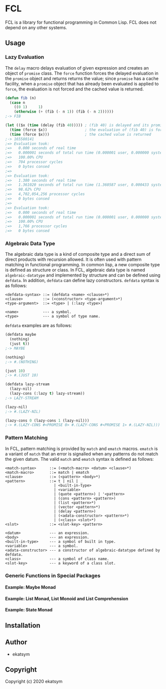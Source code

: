 # FCL
FCL is a library for functional programming in Common Lisp.
FCL does not depend on any other systems.

## Usage

### Lazy Evaluation

The `delay` macro delays evaluation of given expression and creates an object
of `promise` class. The `force` function forces the delayed evaluation in the
`promise` object and returns returns the value; since `promise` has a cache
facility, when a `promise` object that has already been evaluated is applied to
`force`, the evaluation is not forced and the cached value is returned.

```lisp
(defun fib (n)
  (case n
    ((0 1)     1)
    (otherwise (+ (fib (- n 1)) (fib (- n 2))))))
;-> FIB

(let (($x (time (delay (fib 40))))) ; (fib 40) is delayed and its promise is bound to $x
  (time (force $x))                 ; the evaluation of (fib 40) is forced
  (time (force $x)))                ; the cached value is returned
;-> 165580141
;=> Evaluation took:
;=>   0.000 seconds of real time
;=>   0.000001 seconds of total run time (0.000001 user, 0.000000 system)
;=>   100.00% CPU
;=>   704 processor cycles
;=>   0 bytes consed
;=>
;=> Evaluation took:
;=>   1.380 seconds of real time
;=>   1.361020 seconds of total run time (1.360587 user, 0.000433 system)
;=>   98.62% CPU
;=>   4,702,054,256 processor cycles
;=>   0 bytes consed
;=>
;=> Evaluation took:
;=>   0.000 seconds of real time
;=>   0.000001 seconds of total run time (0.000001 user, 0.000000 system)
;=>   100.00% CPU
;=>   1,766 processor cycles
;=>   0 bytes consed
```

### Algebraic Data Type

The algebraic data type is a kind of composite type
and a direct sum of direct products with recursion allowed.
It is often used with pattern matching in functional programming.
In common lisp, a new composite type is defined as structure or class.
In FCL, algebraic data type is named `algebraic-datatype`
and implemented by structure and can be defined using `defdata`.
In addition, `defdata` can define lazy constructors. `defdata` syntax is as follows:

```text
<defdata-syntax> ::= (defdata <name> <clause>*)
<clause>         ::= (<constructor> <type-argument>*)
<type-argument>  ::= <type> | (:lazy <type>)

<name>           --- a symbol.
<type>           --- a symbol of type name.
```

`defdata` examples are as follows:

```lisp
(defdata maybe
  (nothing)
  (just t))
;-> MAYBE

(nothing)
;-> #.(NOTHING)

(just 10)
;-> #.(JUST 10)

(defdata lazy-stream
  (lazy-nil)
  (lazy-cons (:lazy t) lazy-stream))
;-> LAZY-STREAM

(lazy-nil)
;-> #.(LAZY-NIL)

(lazy-cons 0 (lazy-cons 1 (lazy-nil)))
;-> #.(LAZY-CONS #<PROMISE 0> #.(LAZY-CONS #<PROMISE 1> #.(LAZY-NIL)))
```

### Pattern Matching
In FCL, pattern matching is provided by `match` and `ematch` macros.
`ematch` is a variant of `match`
that an error is signalled when any patterns do not match the given datum.
The valid `match` and `ematch` syntax is defined as follows:

```text
<match-syntax>      ::= (<match-macro> <datum> <clause>*)
<match-macro>       ::= match | ematch
<clause>            ::= (<pattern> <body>*)
<pattern>           ::= t | nil | _
                      | <built-in-type>
                      | <variable>
                      | (quote <pattern>) | '<pattern>
                      | (cons <pattern> <pattern>)
                      | (list <pattern>*)
                      | (vector <pattern>*)
                      | (delay <pattern>)
                      | (<adata-constructor> <pattern>*)
                      | (<class> <slot>*)
<slot>              ::= <slot-key> <pattern>

<datum>             --- an expression.
<body>              --- an expression.
<built-in-type>     --- a symbol of built in type.
<variable>          --- a symbol.
<adata-constructor> --- a constructor of algebraic-datatype defined by defdata.
<class>             --- a symbol of class name.
<slot-key>          --- a keyword of a class slot.
```

### Generic Functions in Special Packages

#### Example: Maybe Monad

#### Example: List Monad, List Monoid and List Comprehension

#### Example: State Monad

## Installation

## Author

* ekatsym

## Copyright

Copyright (c) 2020 ekatsym
